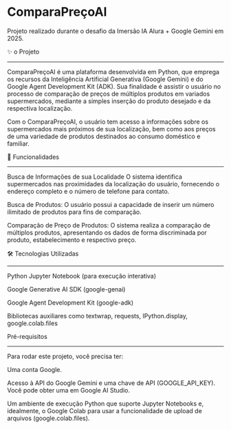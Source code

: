 # ComparaPreçoAI
Projeto realizado durante o desafio da Imersão IA Alura + Google Gemini em 2025.

✨ o Projeto 
_______________________
ComparaPreçoAI é uma plataforma desenvolvida em Python, que emprega os recursos da Inteligência Artificial Generativa (Google Gemini) e do Google Agent Development Kit (ADK). Sua finalidade é assistir o usuário no processo de comparação de preços de múltiplos produtos em variados supermercados, mediante a simples inserção do produto desejado e da respectiva localização.

Com o ComparaPreçoAI, o usuário tem acesso a informações sobre os supermercados mais próximos de sua localização, bem como aos preços de uma variedade de produtos destinados ao consumo doméstico e familiar.


🚀 Funcionalidades
_____________________________
Busca de Informações de sua Localidade O sistema identifica supermercados nas proximidades da localização do usuário, fornecendo o endereço completo e o número de telefone para contato.

Busca de Produtos: O usuário possui a capacidade de inserir um número ilimitado de produtos para fins de comparação.

Comparação de Preço de Produtos: O sistema realiza a comparação de múltiplos produtos, apresentando os dados de forma discriminada por produto, estabelecimento e respectivo preço.

🛠️ Tecnologias Utilizadas
_______________________
Python
Jupyter Notebook (para execução interativa)

Google Generative AI SDK (google-genai)

Google Agent Development Kit (google-adk)

Bibliotecas auxiliares como textwrap, requests, IPython.display, google.colab.files

Pré-requisitos
________________________________________
Para rodar este projeto, você precisa ter:

Uma conta Google.

Acesso à API do Google Gemini e uma chave de API (GOOGLE_API_KEY). Você pode obter uma em Google AI Studio.

Um ambiente de execução Python que suporte Jupyter Notebooks e, idealmente, o Google Colab para usar a funcionalidade de upload de arquivos (google.colab.files).


